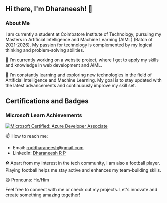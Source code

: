 ## Hi there, I'm Dharaneesh! 👋

### About Me
I am currently a student at Coimbatore Institute of Technology, pursuing my Masters in Artificial Intelligence and Machine Learning (AIML) (Batch of 2021-2026). My passion for technology is complemented by my logical thinking and problem-solving abilities.


🔭 I’m currently working on a website project, where I get to apply my skills and knowledge in web development and AIML.

🌱 I’m constantly learning and exploring new technologies in the field of Artificial Intelligence and Machine Learning. My goal is to stay updated with the latest advancements and continuously improve my skill set.

## Certifications and Badges

### Microsoft Learn Achievements
[![Microsoft Certified: Azure Developer Associate](https://learn.microsoft.com/badges/azure-developer-associate.svg)](https://learn.microsoft.com/achievements/azure-developer-associate)

📫 How to reach me:
- Email: [rpddharaneesh@gmail.com](mailto:rpddharaneesh@gmail.com)
- LinkedIn: [Dharaneesh R P](https://www.linkedin.com/in/dharaneesh-r-p/)

⚽ Apart from my interest in the tech community, I am also a football player. Playing football helps me stay active and enhances my team-building skills.

😄 Pronouns: He/Him

Feel free to connect with me or check out my projects. Let's innovate and create something amazing together!


<!--
**Dharaneesh-23/Dharaneesh-23** is a ✨ _special_ ✨ repository because its `README.md` (this file) appears on your GitHub profile.

Here are some ideas to get you started:

- 🔭 I’m currently working on ...
- 🌱 I’m currently learning ...
- 👯 I’m looking to collaborate on ...
- 🤔 I’m looking for help with ...
- 💬 Ask me about ...
- 📫 How to reach me: ...
- 😄 Pronouns: ...
- ⚡ Fun fact: ...
-->

